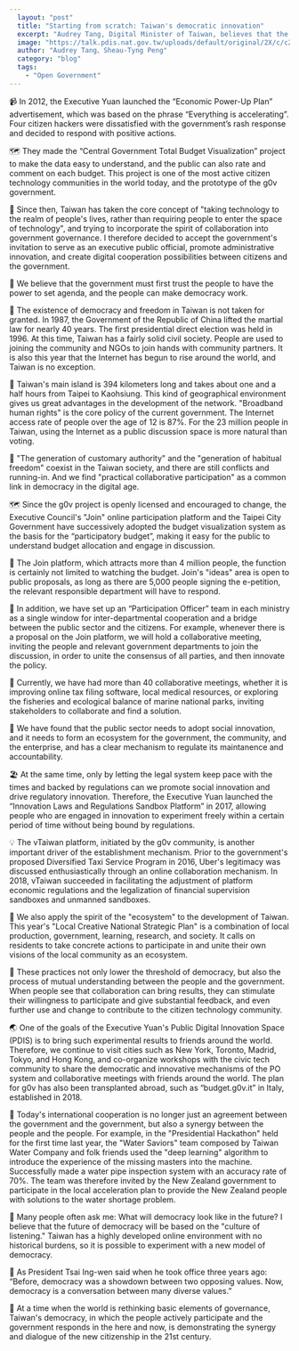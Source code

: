 ```yaml
---
  layout: "post"
  title: "Starting from scratch: Taiwan's democratic innovation"
  excerpt: "Audrey Tang, Digital Minister of Taiwan, believes that the most important thing is the spirit of public dialogue and collaboration."
  image: "https://talk.pdis.nat.gov.tw/uploads/default/original/2X/c/c2061a5cd697744724d0462de0dd744ce66aea4f.jpeg"
  author: "Audrey Tang、Sheau-Tyng Peng"
  category: "blog"
  tags: 
    - "Open Government"
---
```


📹 In 2012, the Executive Yuan launched the “Economic Power-Up Plan” advertisement, which was based on the phrase “Everything is accelerating”. Four citizen hackers were dissatisfied with the government’s rash response and decided to respond with positive actions. 

🗺 They made the “Central Government Total Budget Visualization” project to make the data easy to understand, and the public can also rate and comment on each budget. This project is one of the most active citizen technology communities in the world today, and the prototype of the g0v government. 

🤝 Since then, Taiwan has taken the core concept of "taking technology to the realm of people's lives, rather than requiring people to enter the space of technology", and trying to incorporate the spirit of collaboration into government governance. I therefore decided to accept the government's invitation to serve as an executive public official, promote administrative innovation, and create digital cooperation possibilities between citizens and the government. 

🌻 We believe that the government must first trust the people to have the power to set agenda, and the people can make democracy work.

📶 The existence of democracy and freedom in Taiwan is not taken for granted. In 1987, the Government of the Republic of China lifted the martial law for nearly 40 years. The first presidential direct election was held in 1996. At this time, Taiwan has a fairly solid civil society. People are used to joining the community and NGOs to join hands with community partners. It is also this year that the Internet has begun to rise around the world, and Taiwan is no exception. 

🚅 Taiwan's main island is 394 kilometers long and takes about one and a half hours from Taipei to Kaohsiung. This kind of geographical environment gives us great advantages in the development of the network. "Broadband human rights" is the core policy of the current government. The Internet access rate of people over the age of 12 is 87%. For the 23 million people in Taiwan, using the Internet as a public discussion space is more natural than voting. 

🚸 "The generation of customary authority" and the "generation of habitual freedom" coexist in the Taiwan society, and there are still conflicts and running-in. And we find "practical collaborative participation" as a common link in democracy in the digital age. 

🗺 Since the g0v project is openly licensed and encouraged to change, the Executive Council's "Join" online participation platform and the Taipei City Government have successively adopted the budget visualization system as the basis for the “participatory budget”, making it easy for the public to understand budget allocation and engage in discussion. 

🙋 The Join platform, which attracts more than 4 million people, the function is certainly not limited to watching the budget. Join's "ideas" area is open to public proposals, as long as there are 5,000 people signing the e-petition, the relevant responsible department will have to respond. 

🔗 In addition, we have set up an “Participation Officer” team in each ministry as a single window for inter-departmental cooperation and a bridge between the public sector and the citizens. For example, whenever there is a proposal on the Join platform, we will hold a collaborative meeting, inviting the people and relevant government departments to join the discussion, in order to unite the consensus of all parties, and then innovate the policy. 

🍲 Currently, we have had more than 40 collaborative meetings, whether it is improving online tax filing software, local medical resources, or exploring the fisheries and ecological balance of marine national parks, inviting stakeholders to collaborate and find a solution. 

🔄 We have found that the public sector needs to adopt social innovation, and it needs to form an ecosystem for the government, the community, and the enterprise, and has a clear mechanism to regulate its maintanence and accountability.

🏖 At the same time, only by letting the legal system keep pace with the times and backed by regulations can we promote social innovation and drive regulatory innovation. Therefore, the Executive Yuan launched the “Innovation Laws and Regulations Sandbox Platform” in 2017, allowing people who are engaged in innovation to experiment freely within a certain period of time without being bound by regulations. 

💡 The vTaiwan platform, initiated by the g0v community, is another important driver of the establishment mechanism. Prior to the government's proposed Diversified Taxi Service Program in 2016, Uber's legitimacy was discussed enthusiastically through an online collaboration mechanism. In 2018, vTaiwan succeeded in facilitating the adjustment of platform economic regulations and the legalization of financial supervision sandboxes and unmanned sandboxes. 

🏡 We also apply the spirit of the "ecosystem" to the development of Taiwan. This year's "Local Creative National Strategic Plan" is a combination of local production, government, learning, research, and society. It calls on residents to take concrete actions to participate in and unite their own visions of the local community as an ecosystem. 

💞 These practices not only lower the threshold of democracy, but also the process of mutual understanding between the people and the government. When people see that collaboration can bring results, they can stimulate their willingness to participate and give substantial feedback, and even further use and change to contribute to the citizen technology community. 

🌏  One of the goals of the Executive Yuan's Public Digital Innovation Space (PDIS) is to bring such experimental results to friends around the world. Therefore, we continue to visit cities such as New York, Toronto, Madrid, Tokyo, and Hong Kong, and co-organize workshops with the civic tech community to share the democratic and innovative mechanisms of the PO system and collaborative meetings with friends around the world. The plan for g0v has also been transplanted abroad, such as “budget.g0v.it” in Italy, established in 2018. 

🚰 Today's international cooperation is no longer just an agreement between the government and the government, but also a synergy between the people and the people. For example, in the "Presidential Hackathon" held for the first time last year, the "Water Saviors" team composed by Taiwan Water Company and folk friends used the "deep learning" algorithm to introduce the experience of the missing masters into the machine. Successfully made a water pipe inspection system with an accuracy rate of 70%. The team was therefore invited by the New Zealand government to participate in the local acceleration plan to provide the New Zealand people with solutions to the water shortage problem. 

🚀 Many people often ask me: What will democracy look like in the future? I believe that the future of democracy will be based on the "culture of listening." Taiwan has a highly developed online environment with no historical burdens, so it is possible to experiment with a new model of democracy. 

🎨 As President Tsai Ing-wen said when he took office three years ago: “Before, democracy was a showdown between two opposing values. Now, democracy is a conversation between many diverse values.”

🗽 At a time when the world is rethinking basic elements of governance, Taiwan's democracy, in which the people actively participate and the government responds in the here and now, is demonstrating the synergy and dialogue of the new citizenship in the 21st century. 
